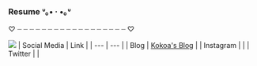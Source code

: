 ### Resume ᐡ｡• · •｡ᐡ 

<!--
**Laura0126/Laura0126** is a ✨ _special_ ✨ repository because its `README.md` (this file) appears on your GitHub profile.

Here are some ideas to get you started:

- 🔭 I’m currently working on ...
- 🌱 I’m currently learning ...
- 👯 I’m looking to collaborate on ...
- 🤔 I’m looking for help with ...
- 💬 Ask me about ...
- 📫 How to reach me: ...
- 😄 Pronouns: ...
- ⚡ Fun fact: ...
-->
♡ ┈ ┈ ┈ ┈ ┈ ┈ ┈ ┈ ┈ ┈ ┈ ┈ ┈ ┈ ┈ ┈ ┈ ┈ ♡

[![](https://i.imgur.com/NcidWkH.png)](https://github.com/Laura0126)
| Social Media | Link |
| --- | --- |
| Blog | [Kokoa's Blog](https://laura0126.github.io/) |
| Instagram |     |
| Twitter |     |

